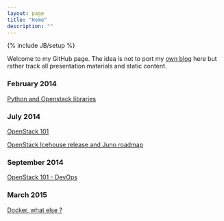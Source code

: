 ```yaml
---
layout: page
title: "Home"
description: ""
---
```

{% include JB/setup %}

Welcome to my GitHub page. The idea is not to port my [own blog](http://sbauza.wordpress.com) here but rather track all presentation materials and static content.

### February 2014

[Python and Openstack libraries](2014/02/27/pyuggre_openstack.html) 

### July 2014

[OpenStack 101](2014/07/01/openstack_101.html)

[OpenStack Icehouse release and Juno roadmap](2014/07/01/juno_roadmap.html)

### September 2014

[OpenStack 101 - DevOps](2014/09/30/openstack_101.html)

### March 2015

[Docker, what else ?](2015/03/19/docker_what_else.html)

